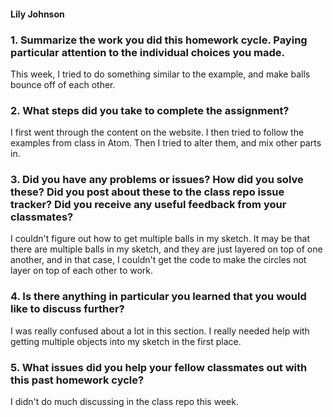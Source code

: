 #### Lily Johnson

### 1. Summarize the work you did this homework cycle. Paying particular attention to the individual choices you made.
This week, I tried to do something similar to the example, and make balls bounce off of each other.
### 2. What steps did you take to complete the assignment?
I first went through the content on the website. I then tried to follow the examples from class in Atom. Then I tried to alter them, and mix other parts in.
### 3. Did you have any problems or issues? How did you solve these? Did you post about these to the class repo issue tracker? Did you receive any useful feedback from your classmates?
I couldn't figure out how to get multiple balls in my sketch. It may be that there are multiple balls in my sketch, and they are just layered on top of one another, and in that case, I couldn't get the code to make the circles not layer on top of each other to work.
### 4. Is there anything in particular you learned that you would like to discuss further?
I was really confused about a lot in this section. I really needed help with getting multiple objects into my sketch in the first place.
### 5. What issues did you help your fellow classmates out with this past homework cycle?
I didn't do much discussing in the class repo this week.
